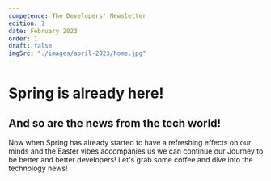 ```yaml
---
competence: The Developers' Newsletter
edition: 1
date: February 2023
order: 1
draft: false
imgSrc: "./images/april-2023/home.jpg"
---
```


# Spring is already here!

## And so are the news from the tech world!

Now when Spring has already started to have a refreshing effects on our minds and the Easter vibes accompanies us we can continue our Journey to be better and better developers! Let's grab some coffee and dive into the technology news!
